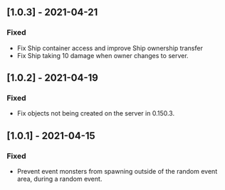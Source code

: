 ## [1.0.3] - 2021-04-21

### Fixed

- Fix Ship container access and improve Ship ownership transfer
- Fix Ship taking 10 damage when owner changes to server.


## [1.0.2] - 2021-04-19

### Fixed

- Fix objects not being created on the server in 0.150.3.


## [1.0.1] - 2021-04-15

### Fixed

- Prevent event monsters from spawning outside of the random event area, during a random event.
